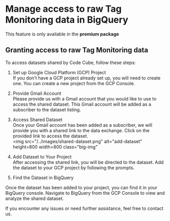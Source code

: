 # Manage access to raw Tag Monitoring data in BigQuery

<div class="alert alert-info" role="alert">
This feature is only available in the <b> premium package </b>
</div>

## Granting access to raw Tag Monitoring data
To access datasets shared by Code Cube, follow these steps:

1. Set up Google Cloud Platform (GCP) Project                      
If you don’t have a GCP project already set up, you will need to create one. You can create a new project from the GCP Console.

2. Provide Gmail Account                       
Please provide us with a Gmail account that you would like to use to access the shared dataset. This Gmail account will be added as a subscriber to the dataset listing.

3. Access Shared Dataset                
Once your Gmail account has been added as a subscriber, we will provide you with a shared link to the data exchange. Click on the provided link to access the dataset.            
  <img src="/../images/shared-dataset.png"
    alt="add-dataset"
    height=800
    width=800
    class="big-img"
    >                             

4. Add Dataset to Your Project                    
After accessing the shared link, you will be directed to the dataset. Add the dataset to your GCP project by following the prompts.
5. Find the Dataset in BigQuery              



Once the dataset has been added to your project, you can find it in your BigQuery console. Navigate to BigQuery from the GCP Console to view and analyze the shared dataset.

If you encounter any issues or need further assistance, feel free to contact us.
